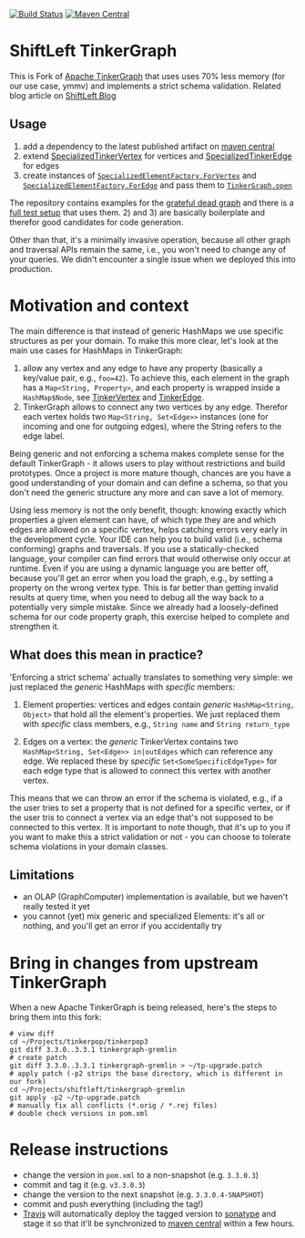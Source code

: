 <!--
Licensed to the Apache Software Foundation (ASF) under one or more
contributor license agreements.  See the NOTICE file distributed with
this work for additional information regarding copyright ownership.
The ASF licenses this file to You under the Apache License, Version 2.0
(the "License"); you may not use this file except in compliance with
the License.  You may obtain a copy of the License at

  http://www.apache.org/licenses/LICENSE-2.0

Unless required by applicable law or agreed to in writing, software
distributed under the License is distributed on an "AS IS" BASIS,
WITHOUT WARRANTIES OR CONDITIONS OF ANY KIND, either express or implied.
See the License for the specific language governing permissions and
limitations under the License.
-->

[![Build Status](https://travis-ci.org/ShiftLeftSecurity/tinkergraph-gremlin.svg?branch=master)](https://travis-ci.org/ShiftLeftSecurity/tinkergraph-gremlin)
[![Maven Central](https://maven-badges.herokuapp.com/maven-central/io.shiftleft/tinkergraph-gremlin/badge.svg)](https://maven-badges.herokuapp.com/maven-central/io.shiftleft/tinkergraph-gremlin)

# ShiftLeft TinkerGraph
This is Fork of [Apache TinkerGraph](https://github.com/apache/tinkerpop/tree/master/tinkergraph-gremlin) that uses uses 70% less memory (for our use case, ymmv) and implements a strict schema validation. Related blog article on [ShiftLeft Blog](https://blog.shiftleft.io/open-sourcing-our-specialized-tinkergraph-with-70-memory-reduction-and-strict-schema-validation-fa5cfb3dd82d)

## Usage
1) add a dependency to the latest published artifact on [maven central](https://maven-badges.herokuapp.com/maven-central/io.shiftleft/tinkergraph-gremlin)
2) extend [SpecializedTinkerVertex](https://github.com/ShiftLeftSecurity/tinkergraph-gremlin/blob/master/src/main/java/org/apache/tinkerpop/gremlin/tinkergraph/structure/SpecializedTinkerVertex.java) for vertices and [SpecializedTinkerEdge](https://github.com/ShiftLeftSecurity/tinkergraph-gremlin/blob/master/src/main/java/org/apache/tinkerpop/gremlin/tinkergraph/structure/SpecializedTinkerEdge.java) for edges
3) create instances of [`SpecializedElementFactory.ForVertex`](https://github.com/ShiftLeftSecurity/tinkergraph-gremlin/blob/master/src/main/java/org/apache/tinkerpop/gremlin/tinkergraph/structure/SpecializedElementFactory.java#L29) and [`SpecializedElementFactory.ForEdge`](https://github.com/ShiftLeftSecurity/tinkergraph-gremlin/blob/master/src/main/java/org/apache/tinkerpop/gremlin/tinkergraph/structure/SpecializedElementFactory.java#L34) and pass them to [`TinkerGraph.open`](https://github.com/ShiftLeftSecurity/tinkergraph-gremlin/blob/master/src/main/java/org/apache/tinkerpop/gremlin/tinkergraph/structure/TinkerGraph.java#L153-L156)

The repository contains examples for the [grateful dead graph](https://github.com/ShiftLeftSecurity/tinkergraph-gremlin/tree/master/src/test/java/org/apache/tinkerpop/gremlin/tinkergraph/structure/specialized/gratefuldead) and there is a [full test setup](https://github.com/ShiftLeftSecurity/tinkergraph-gremlin/blob/master/src/test/java/org/apache/tinkerpop/gremlin/tinkergraph/structure/SpecializedElementsTest.java#L41-L51) that uses them.
2) and 3) are basically boilerplate and therefor good candidates for code generation. 

Other than that, it's a minimally invasive operation, because all other graph and traversal APIs remain the same, i.e., you won't need to change any of your queries. We didn't encounter a single issue when we deployed this into production. 

# Motivation and context
The main difference is that instead of generic HashMaps we use specific structures as per your domain. To make this more clear, let's look at the main use cases for HashMaps in TinkerGraph:

1) allow any vertex and any edge to have any property (basically a key/value pair, e.g., `foo=42`). To achieve this, each element in the graph has a `Map<String, Property>`, and each property is wrapped inside a `HashMap$Node`, see [TinkerVertex](https://github.com/apache/tinkerpop/blob/3.3.0/tinkergraph-gremlin/src/main/java/org/apache/tinkerpop/gremlin/tinkergraph/structure/TinkerVertex.java#L45) and [TinkerEdge](https://github.com/apache/tinkerpop/blob/3.3.0/tinkergraph-gremlin/src/main/java/org/apache/tinkerpop/gremlin/tinkergraph/structure/TinkerEdge.java#L43). 
2) TinkerGraph allows to connect any two vertices by any edge. Therefor each vertex holds two `Map<String, Set<Edge>>` instances (one for incoming and one for outgoing edges), where the String refers to the edge label.

Being generic and not enforcing a schema makes complete sense for the default TinkerGraph - it allows users to play without restrictions and build prototypes. Once a project is more mature though, chances are you have a good understanding of your domain and can define a schema, so that you don't need the generic structure any more and can save a lot of memory.

Using less memory is not the only benefit, though: knowing exactly which properties a given element can have, of which type they are and which edges are allowed on a specific vertex, helps catching errors very early in the development cycle. Your IDE can help you to build valid (i.e., schema conforming) graphs and traversals. If you use a statically-checked language, your compiler can find errors that would otherwise only occur at runtime. Even if you are using a dynamic language you are better off, because you'll get an error when you load the graph, e.g., by setting a property on the wrong vertex type. This is far better than getting invalid results at query time, when you need to debug all the way back to a potentially very simple mistake. Since we already had a loosely-defined schema for our code property graph, this exercise helped to complete and strengthen it.

## What does this mean in practice?
'Enforcing a strict schema' actually translates to something very simple: we just replaced the *generic* HashMaps with *specific* members:

1) Element properties: vertices and edges contain *generic* `HashMap<String, Object>` that hold all the element's properties. We just replaced them with *specific* class members, e.g., `String name` and `String return_type`

2) Edges on a vertex: the *generic* TinkerVertex contains two `HashMap<String, Set<Edge>> in|outEdges` which can reference any edge. We replaced these by *specific* `Set<SomeSpecificEdgeType>` for each edge type that is allowed to connect this vertex with another vertex.

This means that we can throw an error if the schema is violated, e.g., if a the user tries to set a property that is not defined for a specific vertex, or if the user tris to connect a vertex via an edge that's not supposed to be connected to this vertex. 
It is important to note though, that it's up to you if you want to make this a strict validation or not - you can choose to tolerate schema violations in your domain classes.

## Limitations
* an OLAP (GraphComputer) implementation is available, but we haven't really tested it yet
* you cannot (yet) mix generic and specialized Elements: it's all or nothing, and you'll get an error if you accidentally try

# Bring in changes from upstream TinkerGraph
When a new Apache TinkerGraph is being released, here's the steps to bring them into this fork:

```
# view diff
cd ~/Projects/tinkerpop/tinkerpop3
git diff 3.3.0..3.3.1 tinkergraph-gremlin
# create patch
git diff 3.3.0..3.3.1 tinkergraph-gremlin > ~/tp-upgrade.patch
# apply patch (-p2 strips the base directory, which is different in our fork)
cd ~/Projects/shiftleft/tinkergraph-gremlin
git apply -p2 ~/tp-upgrade.patch
# manually fix all conflicts (*.orig / *.rej files)
# double check versions in pom.xml
```

# Release instructions
* change the version in `pom.xml` to a non-snapshot (e.g. `3.3.0.3`)
* commit and tag it (e.g. `v3.3.0.3`)
* change the version to the next snapshot (e.g. `3.3.0.4-SNAPSHOT`)
* commit and push everything (including the tag!)
* [Travis](https://travis-ci.org/ShiftLeftSecurity/tinkergraph-gremlin) will automatically deploy the tagged version to [sonatype](https://oss.sonatype.org/content/repositories/public/io/shiftleft/tinkergraph-gremlin/) and stage it so that it'll be synchronized to [maven central](https://repo1.maven.org/maven2/io/shiftleft/tinkergraph-gremlin/) within a few hours. 

